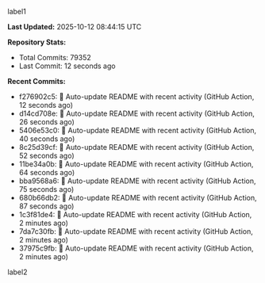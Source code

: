 
label1 
<!-- ACTIVITY_START -->
**Last Updated:** 2025-10-12 08:44:15 UTC

**Repository Stats:**
- Total Commits: 79352
- Last Commit: 12 seconds ago

**Recent Commits:**
- f276902c5: 🤖 Auto-update README with recent activity (GitHub Action, 12 seconds ago)
- d14cd708e: 🤖 Auto-update README with recent activity (GitHub Action, 26 seconds ago)
- 5406e53c0: 🤖 Auto-update README with recent activity (GitHub Action, 40 seconds ago)
- 8c25d39cf: 🤖 Auto-update README with recent activity (GitHub Action, 52 seconds ago)
- 11be34a0b: 🤖 Auto-update README with recent activity (GitHub Action, 64 seconds ago)
- bba9568a6: 🤖 Auto-update README with recent activity (GitHub Action, 75 seconds ago)
- 680b66db2: 🤖 Auto-update README with recent activity (GitHub Action, 87 seconds ago)
- 1c3f81de4: 🤖 Auto-update README with recent activity (GitHub Action, 2 minutes ago)
- 7da7c30fb: 🤖 Auto-update README with recent activity (GitHub Action, 2 minutes ago)
- 37975c9fb: 🤖 Auto-update README with recent activity (GitHub Action, 2 minutes ago)
<!-- ACTIVITY_END -->

label2
